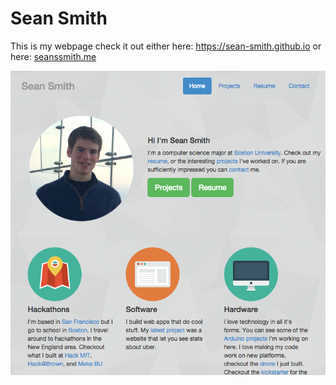 Sean Smith
============

This is my webpage check it out either here: https://sean-smith.github.io or here: [seanssmith.me](seanssmith.me)

![alt tag](https://raw.githubusercontent.com/sean-smith/sean-smith.github.io/master/frontpage.png)
